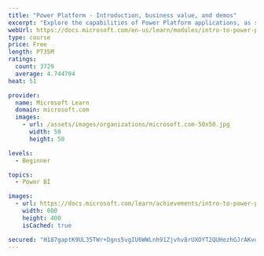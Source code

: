 ```yaml
---
title: "Power Platform - Introduction, business value, and demos"
excerpt: "Explore the capabilities of Power Platform applications, as seen in demonstrations and customer case studies."
webUrl: https://docs.microsoft.com/en-us/learn/modules/intro-to-power-platform-mba/
type: course
price: Free
length: PT35M
ratings:
  count: 3729
  average: 4.744704
heat: 51

provider:
  name: Microsoft Learn
  domain: microsoft.com
  images:
    - url: /assets/images/organizations/microsoft.com-50x50.jpg
      width: 50
      height: 50

levels:
  - Beginner

topics:
  - Power BI

images:
  - url: https://docs.microsoft.com/learn/achievements/intro-to-power-platform-social.png
    width: 800
    height: 400
    isCached: true

secured: "H187gaptK9UL35TWr+Dgns5vgIU6WWLnh91Zjvhv8rUXOYT2QUHezhGJrAKvoZ5MWtt0VztzIvCcx0USLObaJR3+Jo7lvVDgpiJKt7ZW7wkEV9wHDOispwwbeKzdHbxE9/kOpnPraMHmZoF8D04oB1OJLXXaL2U8LuS7g7Y4D+ySZY6ex2Xy9d1KAiVUpSH5/7UJslxZndzyRWqOWfphZOEbfFkrsS57oVdDEQaAWX+PNeI2VLKg/gquwYtBLgSw2BG2+WEvj3rhfmVxme5Q20fovEPMzsZEEGpu6YOU1u3knDBPWByUduNi6nfwrbeWY0Lti6flNsMPPdvpkQLG69Q+zEhMLoCvteJNU8A/2g5m3g0SJV2YTN5Dihk9eWeZKqNgfceJ6MG1A4vEFZr3HtbXrCT+GDkhNrJyPZBnZEg=;aBJChnhxb+nfduHAZQyorw=="
---
```


